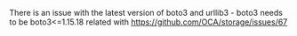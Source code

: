 There is an issue with the latest version of boto3 and urllib3 - boto3
needs to be boto3\<=1.15.18 related with
<https://github.com/OCA/storage/issues/67>

